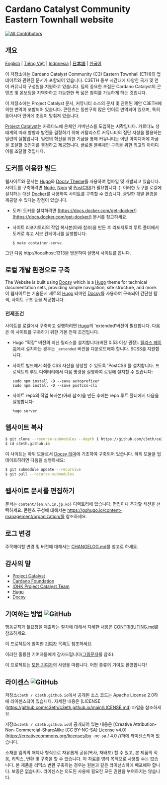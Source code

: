 # Cardano Catalyst Community Eastern Townhall website
<!-- ALL-CONTRIBUTORS-BADGE:START - Do not remove or modify this section -->
[![All Contributors](https://img.shields.io/badge/all_contributors-1-orange.svg?style=flat-square)](#contributors-)
<!-- ALL-CONTRIBUTORS-BADGE:END -->

## 개요

[English](/README/en/README.md) | [Tiếng Việt](/README/vi/README.md) | [Indonesia](/README/id/README.md) | [日本語](/README/ja/README.md) | [한국어](/README/ko/README.md)

이 저장소에는 Cardano Catalyst Community (C3) Eastern Townhall (ETH)의 업데이트와 관련된 문서가 포함되어 있습니다. C3ETH 동부 시간대에 다양한 국가 및 언어 커뮤니티 구성원을 지원하고 있습니다. 팀의 중요한 초점은 Cardano Catalyst의 콘텐츠 및 온보딩을 지역화하고 가능한한 폭 넓은 참여를 가능하게 하는 것입니다.

이 저장소에는 Project Catalyst 문서, 커뮤니티 소스의 문서 및 관련된 제안 C3ETH에 의한 번역이 포함되어 있습니다. 콘텐츠는 동반구의 많은 언어로 번역되어 있으며, 특히 동아시아 언어에 초점이 맞춰져 있습니다.

[Project Catalyst](https://cardano.ideascale.com/)는 카르다노에 온체인 거버넌스를 도입하는 **시작**입니다. 카르다노 생태계의 미래 방향과 발전을 결정하기 위해 카탈리스트 커뮤니티의 집단 지성을 활용하는 일련의 실험입니다. 일련의 혁신을 위한 기금을 통해 커뮤니티는 어떤 아이디어에 자금을 조달할 것인지를 결정하고 제공합니다. 글로벌 블록체인 구축을 위한 최고의 아이디어를 조달할 것입니다.

## 도커를 이용한 빌드

웹사이트와 문서는 [Hugo](https://gohugo.io/)와 [Docsy Theme](https://www.docsy.dev/)를 사용하여 컴파일 및 개발되고 있습니다. 사이트를 구축하려면 [Node](https://nodejs.org/en/), [Npm](https://www.npmjs.com/) 및 [PostCSS](https://postcss.org/)가 필요합니다. ). 이러한 도구를 로컬에 설치하는 대신 [Docker](https://docs.docker.com/get-started/overview/)를 사용하여 사이트를 구축할 수 있습니다. 균일한 개발 환경을 제공할 수 있다는 장점이 있습니다.

- 도커: 도커를 설치하려면 [https://docs.docker.com/get-docker/](https://docs.docker.com/get-docker/) 문서를 참고하세요.

- 사이트 리포지토리의 작업 복사본(아래 참조)을 만든 후 리포지토리 루트 폴더에서 도커로 휴고 서브 컨테이너를 실행합니다:

  ```
  $ make container-serve
  ```

그런 다음 http://localhost:1313을 방문하여 설명서 사이트를 봅니다.

## 로컬 개발 환경으로 구축 

The Website is built using [Docsy](https://www.docsy.dev/) which is a [Hugo](https://gohugo.io/) theme for technical documentation sets, providing simple navigation, site structure, and more.
이 웹사이트는 기술문서 세트의 [Hugo](https://gohugo.io/) 테마인 [Docsy](https://www.docsy.dev/)를 사용하여 구축되어 간단한 탐색, 사이트 구조 등을 제공합니다.

### 전제조건

사이트를 로컬에서 구축하고 실행하려면 [Hugo](https://gohugo.io)의 'extended'버전이 필요합니다. 다음은 이 사이트를 구축하기 위한 기본 전제 조건입니다.

- Hugo "확장" 버전의 최신 릴리스를 설치합니다(버전 0.53 이상 권장). 
   [릴리스 페이지](https://github.com/gohugoio/hugo/releases)에서 설치하는 경우는 `_extended` 버전을 다운로드해야 합니다.
   SCSS를 지원합니다.

- 사이트 빌드에서 최종 CSS 자산을 생성할 수 있도록 'PostCSS'를 설치합니다. 프로젝트의 루트 디렉터리에서 다음 명령을 실행하여 로컬에 설치할 수 있습니다:

  ```
  sudo npm install -D --save autoprefixer
  sudo npm install -D --save postcss-cli
  ```

- 사이트 repo의 작업 복사본(아래 참조)을 만든 후에는 repo 루트 폴더에서 다음을 실행합니다:

  ```
  hugo server
  ```

## 웹사이트 복사

```bash
$ git clone --recurse-submodules --depth 1 https://github.com/c3eth/ce3th.github.io
$ cd c3eth.github.io
```

이 사이트는 하위 모듈로서 [Docsy 테마](https://www.docsy.dev/)에 기초하여 구축되어 있습니다. 하위 모듈을 업데이트하려면 다음을 실행하세요:

```bash
$ git submodule update --recursive
$ git pull --recurse-submodules
```
## 웹사이트 문서를 편집하기

문서는 ```content/{en,vn,in,jp,ko}``` 디렉토리에 있습니다. 편집이나 추가할 섹션을 선택하세요. 콘텐츠 구성에 대해서는 https://gohugo.io/content-management/organization/를 참조하세요. 

## 로그 변경

주목해야할 변경 및 버전에 대해서는 [CHANGELOG.md](CHANGELOG.md)를 참고로 하세요.

## 감사의 말

* [Project Catalyst](https://cardano.ideascale.com/)
* [Cardano Foundation](https://cardanofoundation.org/)
* [IOHK Project Catalyst Team](https://iohk.io/) 
* [Hugo](https://gohugo.io/)
* [Docsy](https://www.docsy.dev/)


## 기여하는 방법 ![GitHub](https://img.shields.io/github/contributors/c3eth/c3eth.github.io)

행동규칙과 풀요청을 제출하는 절차에 대해서 자세한 내용은 [CONTRIBUTING.md](https://github.com/c3eth/c3eth.github.io/blob/main/CONTRIBUTING.md)를 참조하세요.

이 프로젝트에 참여한 [기여자](https://github.com/c3eth/c3eth.github.io/graphs/contributors) 목록도 참조하세요.

이러한 훌륭한 기여자들에게 감사드립니다([그림문자](https://allcontributors.org/docs/en/emoji-key)를 참조):

<!-- ALL-CONTRIBUTORS-LIST:START - Do not remove or modify this section -->
<!-- ALL-CONTRIBUTORS-LIST:END -->

이 프로젝트는 [모든 기여자](https://github.com/all-contributors/all-contributors)의 사양을 따릅니다. 어떤 종류의 기여도 환영합니다!

## 라이센스 ![GitHub](https://img.shields.io/github/license/c3eth/c3eth.github.io)

저장소`c3eth / c3eth.github.io`에서 공개된 소스 코드는 Apache License 2.0하에 라이센스되어 있습니다. 자세한 내용은 [LICENSE (https://github.com/c3eth/c3eth.github.io/main/LICENSE.md) 파일을 참조하세요.

저장소`c3eth / c3eth.github.io`에 공개되어 있는 내용은 [Creative Attribution-Non-Commercial-ShareAlike (CC BY-NC-SA) License v4.0] (https://creativecommons.org/licenses/by -nc-sa / 4.0 /)하에 라이센스되어 있습니다.

소재를 임의의 매체나 형식으로 자유롭게 공유(복사, 재배포) 할 수 있고, 본 제품의 적응, 리믹스, 변환 및 구축을 할 수 있습니다. 아 자료를 영리 목적으로 사용할 수는 없습니다. 본 제품을 리믹스 변환 구축하는 경우는 원본과 같은 라이선스하에 배포해야 합니다. 보증은 없습니다. 라이센스는 의도된 사용에 필요한 모든 권한을 부여하지는 않습니다.
